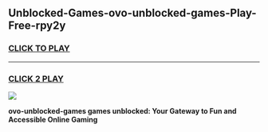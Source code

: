 
## Unblocked-Games-ovo-unblocked-games-Play-Free-rpy2y
<h3>
<a href="https://premium76.site?title=ovo-unblocked-games&ref=23A">CLICK TO PLAY</a></h3>
<hr>

<h3>
<a href="https://premium76.site?title=ovo-unblocked-games&ref=23A">CLICK 2 PLAY</a>
  
</h3>

<a href="https://premium76.site?title=ovo-unblocked-games&ref=23A"><img src="https://clearcache.store/games.png"></a>


**ovo-unblocked-games games unblocked: Your Gateway to Fun and Accessible Online Gaming**
